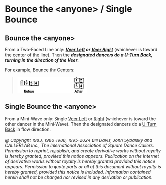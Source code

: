 
# Bounce the \<anyone> / Single Bounce

## Bounce the \<anyone>

From a Two-Faced Line only:
***[Veer Left](../b1/veer.md) or [Veer Right](../b1/veer.md)***
(whichever is toward the center of the line).
Then the ***designated dancers do a 
[U-Turn Back](../b1/turn_back.md), turning in
the direction of the Veer***.

For example, Bounce the Centers:

> 
> ![alt](bounce.png)
>

## Single Bounce the \<anyone>

From a Mini-Wave only: Single [Veer Left](../b1/veer.md) or
[Right](../b1/veer.md) (whichever is toward the
other dancer in the Mini-Wave). Then the designated dancers do a
[U-Turn Back](../b1/turn_back.md) in flow direction.

###### @ Copyright 1983, 1986-1988, 1995-2024 Bill Davis, John Sybalsky and CALLERLAB Inc., The International Association of Square Dance Callers. Permission to reprint, republish, and create derivative works without royalty is hereby granted, provided this notice appears. Publication on the Internet of derivative works without royalty is hereby granted provided this notice appears. Permission to quote parts or all of this document without royalty is hereby granted, provided this notice is included. Information contained herein shall not be changed nor revised in any derivation or publication.
